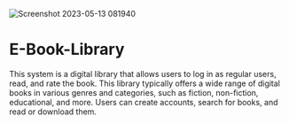 ![Screenshot 2023-05-13 081940](https://github.com/imoebere/E-Book-Library/assets/42834816/caa742a2-8183-48c9-8fb5-260676aca94e)
# E-Book-Library
This system is a digital library that allows users to log in as regular users, read, and rate the book. This library typically offers a wide range of digital books in various genres and categories, such as fiction, non-fiction, educational, and more. Users can create accounts, search for books, and read or download them.
